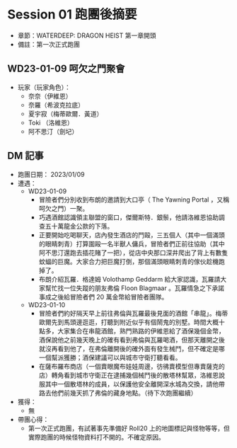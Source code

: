 # Session 01 跑團後摘要

- 章節：WATERDEEP: DRAGON HEIST 第一章開頭
- 備註：第一次正式跑團

## WD23-01-09 呵欠之門聚會

- 玩家（玩家角色）：
  - 奈奈（伊維恩）
  - 奈羅（希波克拉底）
  - 夏宇寂（梅蒂歐爾．黃道）
  - Toki （洛維恩）
  - 阿不思汀（劍圮）

## DM 記事

- 跑團日期： 2023/01/09
- 遭遇：
  - WD23-01-09
    - 冒險者們分別收到布朗的邀請到大口亭（ The Yawning Portal ，又稱呵欠之門）一聚。
    - 巧遇酒館認識領主聯盟的窗口，傑爾斯特．銀鬃，他請洛維恩協助調查五十萬龍金公款的下落。
    - 正要開始吃喝聊天，店內發生酒店的鬥毆，三五個人（其中一個滿頭的眼睛刺青）打算圍毆一名半獸人傭兵，冒險者們正前往協助（其中阿不思汀還跑去插花賭了一把），從店中央那口深井爬出了背上有數隻蚊蝠的巨魔。大家合力把巨魔打倒，那個滿頭眼睛刺青的傢伙趁機跑掉了。
    - 布朗介紹瓦羅．格達姆 Volothamp Geddarm 給大家認識，瓦羅請大家幫忙找一位失蹤的朋友弗倫 Floon Blagmaar 。瓦羅情急之下承諾事成之後給冒險者們 20 萬金幣給冒險者團隊。
  - WD23-01-10
    - 冒險者們約好隔天早上前往弗倫與瓦羅最後見面的酒館「串龍」。梅蒂歐爾先到馬頭邊逛逛，打聽到附近似乎有個鬧鬼的別墅。時間大概十點多，大家集合在串龍酒館，熟門熟路的伊維恩給了酒保幾個金幣，酒保說他之前幾天晚上的確有看到弗倫與瓦羅喝酒，但那天離開之後就沒再看到他了，在弗倫離開後的確外面有發生械鬥，但不確定是哪一個幫派獲勝；酒保建議可以與城市守衛打聽看看。
    - 在薩布羅布商店（一個賣眼魔布娃娃周邊，彷彿賣模型但專賣薩克的店）轉角看到城市守衛正在逮捕幾個械鬥後的散塔林幫眾，洛維恩說服其中一個散塔林的成員，以保護他安全離開深水城為交換，請他帶路去他們前幾天抓了弗倫的藏身地點。（待下次跑團繼續）
- 獲得：
  - 無
- 帶團心得：
  - 第一次正式跑團，有試著事先準備好 Roll20 上的地圖標記與怪物等等，但實際跑團的時候怪物資料打不開的。不確定原因。
